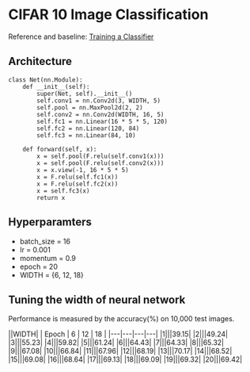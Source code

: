 # CIFAR 10 Image Classification
Reference and baseline: [Training a Classifier](http://pytorch.org/tutorials/beginner/blitz/cifar10_tutorial.html)

## Architecture

    class Net(nn.Module):
        def __init__(self):
            super(Net, self).__init__()
            self.conv1 = nn.Conv2d(3, WIDTH, 5)
            self.pool = nn.MaxPool2d(2, 2)
            self.conv2 = nn.Conv2d(WIDTH, 16, 5)
            self.fc1 = nn.Linear(16 * 5 * 5, 120)
            self.fc2 = nn.Linear(120, 84)
            self.fc3 = nn.Linear(84, 10)

        def forward(self, x):
            x = self.pool(F.relu(self.conv1(x)))
            x = self.pool(F.relu(self.conv2(x)))
            x = x.view(-1, 16 * 5 * 5)
            x = F.relu(self.fc1(x))
            x = F.relu(self.fc2(x))
            x = self.fc3(x)
            return x

## Hyperparamters

* batch_size = 16
* lr = 0.001
* momentum = 0.9
* epoch = 20
* WIDTH = {6, 12, 18}


## Tuning the width of neural network

Performance is measured by the accuracy(%) on 10,000 test images.

||WIDTH|
| Epoch | 6 | 12 | 18 |
|---|---|---|---|
|1|||39.15|
|2|||49.24|
|3|||55.23|
|4|||59.82|
|5|||61.24|
|6|||64.43|
|7|||64.33|
|8|||65.32|
|9|||67.08|
|10|||66.84|
|11|||67.96|
|12|||68.19|
|13|||70.17|
|14|||68.52|
|15|||69.08|
|16|||68.64|
|17|||69.13|
|18|||69.09|
|19|||69.32|
|20|||69.42|
